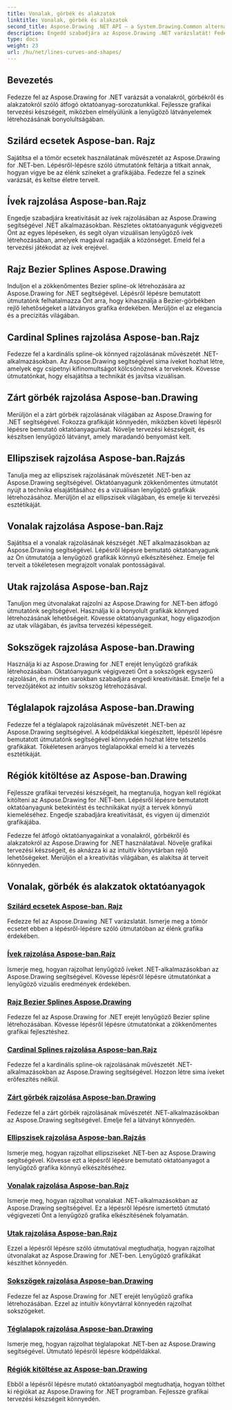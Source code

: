 ```yaml
---
title: Vonalak, görbék és alakzatok
linktitle: Vonalak, görbék és alakzatok
second_title: Aspose.Drawing .NET API – a System.Drawing.Common alternatívája
description: Engedd szabadjára az Aspose.Drawing .NET varázslatát! Fedezze fel a vonalak, görbék és alakzatok oktatóanyagait az élénk grafikákért – sajátítsa el a tömör ecseteket, íveket, spline-eket, ellipsziseket és még sok mást.
type: docs
weight: 23
url: /hu/net/lines-curves-and-shapes/
---
```


## Bevezetés

Fedezze fel az Aspose.Drawing for .NET varázsát a vonalakról, görbékről és alakzatokról szóló átfogó oktatóanyag-sorozatunkkal. Fejlessze grafikai tervezési készségeit, miközben elmélyülünk a lenyűgöző látványelemek létrehozásának bonyolultságában.

## Szilárd ecsetek Aspose-ban. Rajz
Sajátítsa el a tömör ecsetek használatának művészetét az Aspose.Drawing for .NET-ben. Lépésről-lépésre szóló útmutatónk feltárja a titkait annak, hogyan vigye be az élénk színeket a grafikájába. Fedezze fel a színek varázsát, és keltse életre terveit.

## Ívek rajzolása Aspose-ban.Rajz
Engedje szabadjára kreativitását az ívek rajzolásában az Aspose.Drawing segítségével .NET alkalmazásokban. Részletes oktatóanyagunk végigvezeti Önt az egyes lépéseken, és segít olyan vizuálisan lenyűgöző ívek létrehozásában, amelyek magával ragadják a közönséget. Emeld fel a tervezési játékodat az ívek erejével.

## Rajz Bezier Splines Aspose.Drawing
Induljon el a zökkenőmentes Bezier spline-ok létrehozására az Aspose.Drawing for .NET segítségével. Lépésről lépésre bemutatott útmutatónk felhatalmazza Önt arra, hogy kihasználja a Bezier-görbékben rejlő lehetőségeket a látványos grafika érdekében. Merüljön el az elegancia és a precizitás világában.

## Cardinal Splines rajzolása Aspose-ban.Rajz
Fedezze fel a kardinális spline-ok könnyed rajzolásának művészetét .NET-alkalmazásokban. Az Aspose.Drawing segítségével sima íveket hozhat létre, amelyek egy csipetnyi kifinomultságot kölcsönöznek a terveknek. Kövesse útmutatónkat, hogy elsajátítsa a technikát és javítsa vizuálisan.

## Zárt görbék rajzolása Aspose-ban.Drawing
Merüljön el a zárt görbék rajzolásának világában az Aspose.Drawing for .NET segítségével. Fokozza grafikáját könnyedén, miközben követi lépésről lépésre bemutató oktatóanyagunkat. Növelje tervezési készségeit, és készítsen lenyűgöző látványt, amely maradandó benyomást kelt.

## Ellipszisek rajzolása Aspose-ban.Rajzás
Tanulja meg az ellipszisek rajzolásának művészetét .NET-ben az Aspose.Drawing segítségével. Oktatóanyagunk zökkenőmentes útmutatót nyújt a technika elsajátításához és a vizuálisan lenyűgöző grafikák létrehozásához. Merüljön el az ellipszisek világában, és emelje ki tervezési esztétikáját.

## Vonalak rajzolása Aspose-ban.Rajz
Sajátítsa el a vonalak rajzolásának készségét .NET alkalmazásokban az Aspose.Drawing segítségével. Lépésről lépésre bemutató oktatóanyagunk az Ön útmutatója a lenyűgöző grafikák könnyű elkészítéséhez. Emelje fel terveit a tökéletesen megrajzolt vonalak pontosságával.

## Utak rajzolása Aspose-ban.Rajz
Tanuljon meg útvonalakat rajzolni az Aspose.Drawing for .NET-ben átfogó útmutatónk segítségével. Használja ki a bonyolult grafikák könnyed létrehozásának lehetőségeit. Kövesse oktatóanyagunkat, hogy eligazodjon az utak világában, és javítsa tervezési képességeit.

## Sokszögek rajzolása Aspose-ban.Drawing
Használja ki az Aspose.Drawing for .NET erejét lenyűgöző grafikák létrehozásában. Oktatóanyagunk végigvezeti Önt a sokszögek egyszerű rajzolásán, és minden sarokban szabadjára engedi kreativitását. Emelje fel a tervezőjátékot az intuitív sokszög létrehozásával.

## Téglalapok rajzolása Aspose-ban.Drawing
Fedezze fel a téglalapok rajzolásának művészetét .NET-ben az Aspose.Drawing segítségével. A kódpéldákkal kiegészített, lépésről lépésre bemutatott útmutatónk segítségével könnyedén hozhat létre tetszetős grafikákat. Tökéletesen arányos téglalapokkal emeld ki a tervezés esztétikáját.

## Régiók kitöltése az Aspose-ban.Drawing
Fejlessze grafikai tervezési készségeit, ha megtanulja, hogyan kell régiókat kitölteni az Aspose.Drawing for .NET-ben. Lépésről lépésre bemutatott oktatóanyagunk betekintést és technikákat nyújt a tervek könnyű kiemeléséhez. Engedje szabadjára kreativitását, és vigyen új dimenziót grafikájába.

Fedezze fel átfogó oktatóanyagainkat a vonalakról, görbékről és alakzatokról az Aspose.Drawing for .NET használatával. Növelje grafikai tervezési készségeit, és aknázza ki az intuitív könyvtárban rejlő lehetőségeket. Merüljön el a kreativitás világában, és alakítsa át terveit könnyedén.
## Vonalak, görbék és alakzatok oktatóanyagok
### [Szilárd ecsetek Aspose-ban. Rajz](./solid-brushes/)
Fedezze fel az Aspose.Drawing .NET varázslatát. Ismerje meg a tömör ecsetet ebben a lépésről-lépésre szóló útmutatóban az élénk grafika érdekében.
### [Ívek rajzolása Aspose-ban.Rajz](./draw-arc/)
Ismerje meg, hogyan rajzolhat lenyűgöző íveket .NET-alkalmazásokban az Aspose.Drawing segítségével. Kövesse lépésről lépésre útmutatónkat a lenyűgöző vizuális eredmények érdekében.
### [Rajz Bezier Splines Aspose.Drawing](./draw-bezier-spline/)
Fedezze fel az Aspose.Drawing for .NET erejét lenyűgöző Bezier spline létrehozásában. Kövesse lépésről lépésre útmutatónkat a zökkenőmentes grafikai fejlesztéshez.
### [Cardinal Splines rajzolása Aspose-ban.Rajz](./draw-cardinal-spline/)
Fedezze fel a kardinális spline-ok rajzolásának művészetét .NET-alkalmazásokban az Aspose.Drawing segítségével. Hozzon létre sima íveket erőfeszítés nélkül.
### [Zárt görbék rajzolása Aspose-ban.Drawing](./draw-closed-curve/)
Fedezze fel a zárt görbék rajzolásának művészetét .NET-alkalmazásokban az Aspose.Drawing segítségével. Emelje fel a látványt könnyedén.
### [Ellipszisek rajzolása Aspose-ban.Rajzás](./draw-ellipse/)
Ismerje meg, hogyan rajzolhat ellipsziseket .NET-ben az Aspose.Drawing segítségével. Kövesse ezt a lépésről lépésre bemutató oktatóanyagot a lenyűgöző grafika könnyű elkészítéséhez.
### [Vonalak rajzolása Aspose-ban.Rajz](./draw-lines/)
Ismerje meg, hogyan rajzolhat vonalakat .NET-alkalmazásokban az Aspose.Drawing segítségével. Ez a lépésről lépésre ismertető útmutató végigvezeti Önt a lenyűgöző grafika elkészítésének folyamatán.
### [Utak rajzolása Aspose-ban.Rajz](./draw-path/)
Ezzel a lépésről lépésre szóló útmutatóval megtudhatja, hogyan rajzolhat útvonalakat az Aspose.Drawing for .NET-ben. Lenyűgöző grafikákat készíthet könnyedén.
### [Sokszögek rajzolása Aspose-ban.Drawing](./draw-polygon/)
Fedezze fel az Aspose.Drawing for .NET erejét lenyűgöző grafika létrehozásában. Ezzel az intuitív könyvtárral könnyedén rajzolhat sokszögeket.
### [Téglalapok rajzolása Aspose-ban.Drawing](./draw-rectangle/)
Ismerje meg, hogyan rajzolhat téglalapokat .NET-ben az Aspose.Drawing segítségével. Útmutató lépésről lépésre kódpéldákkal.
### [Régiók kitöltése az Aspose-ban.Drawing](./fill-region/)
Ebből a lépésről lépésre mutató oktatóanyagból megtudhatja, hogyan tölthet ki régiókat az Aspose.Drawing for .NET programban. Fejlessze grafikai tervezési készségeit könnyedén.